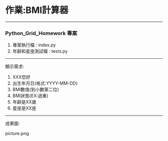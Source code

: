 # 作業:BMI計算器

---

### Python_Grid_Homework 專案

1. 專案執行檔 : index.py
2. 年齡和星座測試檔 : tests.py

---

顯示需求:

1. XXX您好
2. 出生年月日(格式:YYYY-MM-DD)
3. BMI數值(到小數第二位)
4. BMI狀態(EX:過重)
5. 年齡是XX歲
6. 星座是XX座

---

成果圖:

picture.png